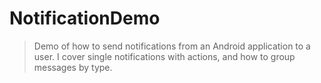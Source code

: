 # NotificationDemo
> Demo of how to send notifications from an Android application to a user. I cover single notifications with actions, and how to group messages by type.
